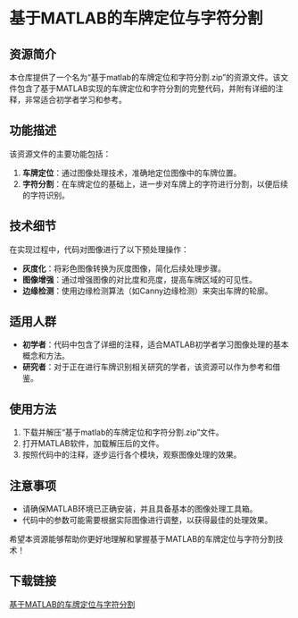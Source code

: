# 基于MATLAB的车牌定位与字符分割

## 资源简介

本仓库提供了一个名为“基于matlab的车牌定位和字符分割.zip”的资源文件。该文件包含了基于MATLAB实现的车牌定位和字符分割的完整代码，并附有详细的注释，非常适合初学者学习和参考。

## 功能描述

该资源文件的主要功能包括：

1. **车牌定位**：通过图像处理技术，准确地定位图像中的车牌位置。
2. **字符分割**：在车牌定位的基础上，进一步对车牌上的字符进行分割，以便后续的字符识别。

## 技术细节

在实现过程中，代码对图像进行了以下预处理操作：

- **灰度化**：将彩色图像转换为灰度图像，简化后续处理步骤。
- **图像增强**：通过增强图像的对比度和亮度，提高车牌区域的可见性。
- **边缘检测**：使用边缘检测算法（如Canny边缘检测）来突出车牌的轮廓。

## 适用人群

- **初学者**：代码中包含了详细的注释，适合MATLAB初学者学习图像处理的基本概念和方法。
- **研究者**：对于正在进行车牌识别相关研究的学者，该资源可以作为参考和借鉴。

## 使用方法

1. 下载并解压“基于matlab的车牌定位和字符分割.zip”文件。
2. 打开MATLAB软件，加载解压后的文件。
3. 按照代码中的注释，逐步运行各个模块，观察图像处理的效果。

## 注意事项

- 请确保MATLAB环境已正确安装，并且具备基本的图像处理工具箱。
- 代码中的参数可能需要根据实际图像进行调整，以获得最佳的处理效果。

希望本资源能够帮助你更好地理解和掌握基于MATLAB的车牌定位与字符分割技术！

## 下载链接

[基于MATLAB的车牌定位与字符分割](https://pan.quark.cn/s/f6e8fd9562d1)